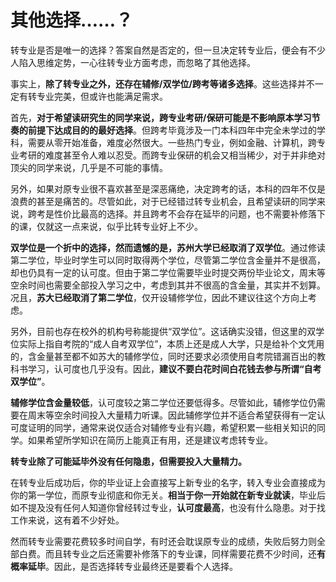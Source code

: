# 其他选择……？

转专业是否是唯一的选择？答案自然是否定的，但一旦决定转专业后，便会有不少人陷入思维定势，一心往转专业方面考虑，而忽略了其他选择。

事实上，**除了转专业之外，还存在辅修/双学位/跨考等诸多选择**。这些选择并不一定有转专业完美，但或许也能满足需求。

首先，**对于希望读研究生的同学来说，跨专业考研/保研可能是不影响原本学习节奏的前提下达成目的的最好选择**。但跨考毕竟涉及一门本科四年中完全未学过的学科，需要从零开始准备，难度必然很大。一些热门专业，例如金融、计算机，跨专业考研的难度甚至令人难以忍受。而跨专业保研的机会又相当稀少，对于并非绝对顶尖的同学来说，几乎是不可能的事情。

另外，如果对原专业很不喜欢甚至是深恶痛绝，决定跨考的话，本科的四年不仅是浪费的甚至是痛苦的。尽管如此，对于已经错过转专业机会，且希望读研的同学来说，跨考是性价比最高的选择。并且跨考不会存在延毕的问题，也不需要补修落下的课，仅就这一点来说，似乎比转专业好上不少。

**双学位是一个折中的选择，然而遗憾的是，苏州大学已经取消了双学位**。通过修读第二学位，毕业时学生可以同时取得两个学位，尽管第二学位含金量并不是很高，却也仍具有一定的认可度。但由于第二学位需要毕业时提交两份毕业论文，周末等空余时间也需要全部投入学习之中，考虑到其并不很高的含金量，其实并不划算。况且，**苏大已经取消了第二学位**，仅开设辅修学位，因此不建议往这个方向上考虑。

另外，目前也存在校外的机构号称能提供“双学位”。这话确实没错，但这里的双学位实际上指自考院的“成人自考双学位”，本质上还是成人大学，只是给补个文凭用的，含金量甚至都不如苏大的辅修学位，同时还要求必须使用自考院错漏百出的教科书学习，认可度也几乎没有。因此，**建议不要白花时间白花钱去参与所谓“自考双学位”**。

**辅修学位含金量较低**，认可度较之第二学位还要低得多。尽管如此，辅修学位仍需要在周末等空余时间投入大量精力听课。因此辅修学位并不适合希望获得有一定认可度证明的同学，通常来说仅适合对辅修专业有兴趣，希望积累一些相关知识的同学。如果希望所学知识在简历上能真正有用，还是建议考虑转专业。

**转专业除了可能延毕外没有任何隐患，但需要投入大量精力。**

在转专业后成功后，你的毕业证上会直接写上新专业的名字，转入专业会直接成为你的第一学位，而原专业彻底和你无关。**相当于你一开始就在新专业就读**，毕业后如不提及没有任何人知道你曾经转过专业，**认可度最高**，也没有什么隐患。对于找工作来说，这有着不少好处。

然而转专业需要花费较多时间自学，有时还会耽误原专业的成绩，失败后努力则全部白费。而且转专业之后还需要补修落下的专业课，同样需要花费不少时间，还**有概率延毕**。因此，是否选择转专业最终还是要看个人选择。